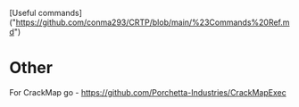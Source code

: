 
[Useful commands] ("https://github.com/conma293/CRTP/blob/main/%23Commands%20Ref.md")

# Other
For CrackMap go - https://github.com/Porchetta-Industries/CrackMapExec


